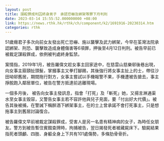 ```yaml
---
layout: post
title: 謀殺罪成判囚終身男子　承認恐嚇及綁架等罪下月判刑
date: 2023-03-14 15:55:52.000000000 +08:00
link: https://news.rthk.hk/rthk/ch/component/k2/1691916-20230314.htm
categories: rthk
---
```


51歲癮君子多次向前女友發出死亡恐嚇、施以襲擊及武力綁架，今早在荃灣法院承認綁架、刑恐、襲擊致造成身體傷害等6項罪，押後至4月12日判刑。被告早前已被裁定謀殺罪成，依例被判處終身監禁。

案情指，2019年1月，被告羅偉文趁女事主回家途中，在慈雲山慈樂邨後巷出現，向女事主箍頸扯頭髮，掌摑事主又拳打腳踢，其後強行將女事主扯上的士，帶往沙田坳邨舊居，期間拖行對方，女事主嘗試以手機報警不果，手機遭被告搶去，事主掙脫跑入鄰居單位，被告在警方抵達前逃離現場。

一個多月後， 被告向女事主發訊息，指會「打死」及「斬死」她，又揚言淋通渠水至女事主毁容，又警告女事主若不容許他與兒子見面，要「付出好大代價」。被告其後被捕，在警誡下稱醉酒下綁架事主，在的士上曾承諾不會打死事主，只是想拖事主到舊居討論復合。

被告羅偉文早前被裁定謀殺罪成，受害人是另一名患有精神病的女子，為時任女朋友。警方到被告暫住賓館查牌時，拘捕被告，翌日揭發死者被藏屍床下。驗屍結果指死者頭顱、四肢、身軀全身上下共有101處傷勢，多條肋骨骨折。
